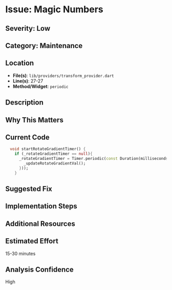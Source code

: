 # Issue: Magic Numbers

## Severity: Low

## Category: Maintenance

## Location
- **File(s)**: `lib/providers/transform_provider.dart`
- **Line(s)**: 27-27
- **Method/Widget**: `periodic`

## Description


## Why This Matters


## Current Code
```dart
  void startRotateGradientTimer() {
    if (_rotateGradientTimer == null){
      _rotateGradientTimer = Timer.periodic(const Duration(milliseconds: 100), ((Timer t) {
        _updateRotateGradientVal();
      }));
    }
```

## Suggested Fix


## Implementation Steps


## Additional Resources


## Estimated Effort
15-30 minutes

## Analysis Confidence
High
